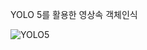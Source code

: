 YOLO 5를 활용한 영상속 객체인식

![YOLO5](https://user-images.githubusercontent.com/70894372/172092790-6909c463-ada6-465e-b2f0-64a030789dcc.gif)
